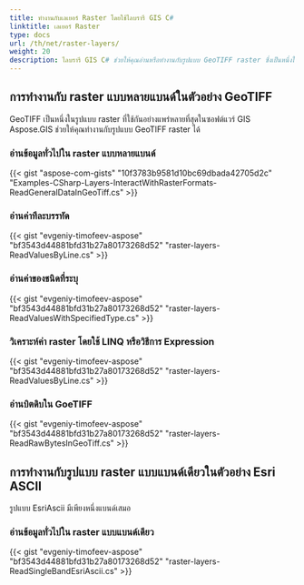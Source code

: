 ```yaml
---
title: ทำงานกับเลเยอร์ Raster โดยใช้ไลบรารี GIS C#
linktitle: เลเยอร์ Raster
type: docs
url: /th/net/raster-layers/
weight: 20
description: ไลบรารี GIS C# ช่วยให้คุณอ่านหรือทำงานกับรูปแบบ GeoTIFF raster ซึ่งเป็นหนึ่งในรูปแบบ raster ที่ใช้กันอย่างแพร่หลายที่สุดในซอฟต์แวร์ GIS
---
```


## **การทำงานกับ raster แบบหลายแบนด์ในตัวอย่าง GeoTIFF**
GeoTIFF เป็นหนึ่งในรูปแบบ raster ที่ใช้กันอย่างแพร่หลายที่สุดในซอฟต์แวร์ GIS Aspose.GIS ช่วยให้คุณทำงานกับรูปแบบ GeoTIFF raster ได้
### **อ่านข้อมูลทั่วไปใน raster แบบหลายแบนด์**
{{< gist "aspose-com-gists" "10f3783b9581d10bc69dbada42705d2c" "Examples-CSharp-Layers-InteractWithRasterFormats-ReadGeneralDataInGeoTiff.cs" >}}
### **อ่านค่าทีละบรรทัด**
{{< gist "evgeniy-timofeev-aspose" "bf3543d44881bfd31b27a80173268d52" "raster-layers-ReadValuesByLine.cs" >}}
### **อ่านค่าของชนิดที่ระบุ**
{{< gist "evgeniy-timofeev-aspose" "bf3543d44881bfd31b27a80173268d52" "raster-layers-ReadValuesWithSpecifiedType.cs" >}}
### **วิเคราะห์ค่า raster โดยใช้ LINQ หรือวิธีการ Expression**
{{< gist "evgeniy-timofeev-aspose" "bf3543d44881bfd31b27a80173268d52" "raster-layers-ReadValuesByLine.cs" >}}
### **อ่านบิตดิบใน GoeTIFF**
{{< gist "evgeniy-timofeev-aspose" "bf3543d44881bfd31b27a80173268d52" "raster-layers-ReadRawBytesInGeoTiff.cs" >}}

## **การทำงานกับรูปแบบ raster แบบแบนด์เดียวในตัวอย่าง Esri ASCII**
รูปแบบ EsriAscii มีเพียงหนึ่งแบนด์เสมอ
### **อ่านข้อมูลทั่วไปใน raster แบบแบนด์เดียว**
{{< gist "evgeniy-timofeev-aspose" "bf3543d44881bfd31b27a80173268d52" "raster-layers-ReadSingleBandEsriAscii.cs" >}}
